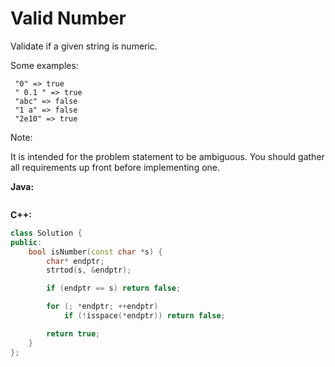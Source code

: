 # Valid Number

Validate if a given string is numeric.

Some examples:

     "0" => true
     " 0.1 " => true
     "abc" => false
     "1 a" => false
     "2e10" => true

Note:

It is intended for the problem statement to be ambiguous. You should gather all requirements up front before implementing one.

**Java:**
```java

```

**C++:**
```c++
class Solution {
public:
    bool isNumber(const char *s) {
        char* endptr;
        strtod(s, &endptr);

        if (endptr == s) return false;

        for (; *endptr; ++endptr)
            if (!isspace(*endptr)) return false;

        return true;
    }
};
```
